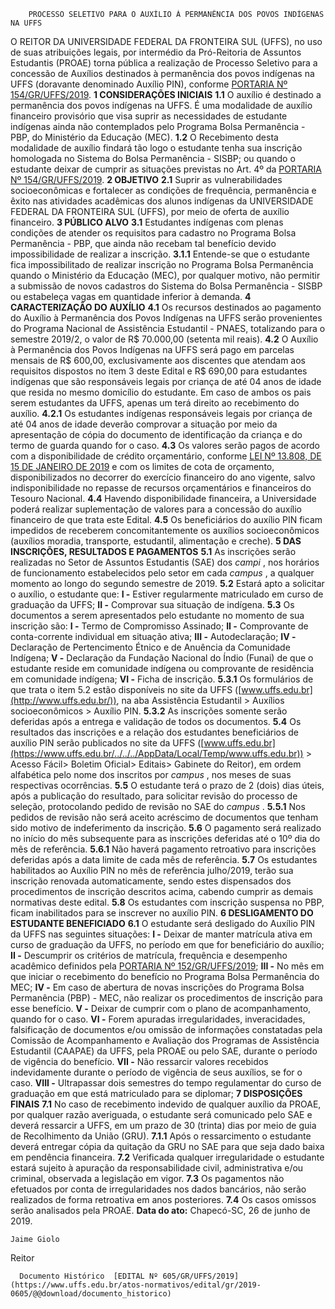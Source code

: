         PROCESSO SELETIVO PARA O AUXÍLIO À PERMANÊNCIA DOS POVOS INDÍGENAS NA UFFS  

 O REITOR DA UNIVERSIDADE FEDERAL DA FRONTEIRA SUL (UFFS), no uso de suas atribuições legais, por intermédio da Pró-Reitoria de Assuntos Estudantis (PROAE) torna pública a realização de Processo Seletivo para a concessão de Auxílios destinados à permanência dos povos indígenas na UFFS (doravante denominado Auxílio PIN), conforme [PORTARIA Nº 154/GR/UFFS/2019](https://www.uffs.edu.br/atos-normativos/portaria/gr/2019-0154).  **1 CONSIDERAÇÕES INICIAIS** **1.1**  O auxílio é destinado a permanência dos povos indígenas na UFFS. É uma modalidade de auxílio financeiro provisório que visa suprir as necessidades de estudante indígenas ainda não contemplados pelo Programa Bolsa Permanência - PBP, do Ministério da Educação (MEC). **1.2**  O Recebimento desta modalidade de auxílio findará tão logo o estudante tenha sua inscrição homologada no Sistema do Bolsa Permanência - SISBP; ou quando o estudante deixar de cumprir as situações previstas no Art. 4º da [PORTARIA Nº 154/GR/UFFS/2019](https://www.uffs.edu.br/atos-normativos/portaria/gr/2019-0154).  **2 OBJETIVO** **2.1**  Suprir as vulnerabilidades socioeconômicas e fortalecer as condições de frequência, permanência e êxito nas atividades acadêmicas dos alunos indígenas da UNIVERSIDADE FEDERAL DA FRONTEIRA SUL (UFFS), por meio de oferta de auxílio financeiro.  **3 PÚBLICO ALVO** **3.1**  Estudantes indígenas com plenas condições de atender os requisitos para cadastro no Programa Bolsa Permanência - PBP, que ainda não recebam tal benefício devido impossibilidade de realizar a inscrição. **3.1.1**  Entende-se que o estudante fica impossibilitado de realizar inscrição no Programa Bolsa Permanência quando o Ministério da Educação (MEC), por qualquer motivo, não permitir a submissão de novos cadastros do Sistema do Bolsa Permanência - SISBP ou estabeleça vagas em quantidade inferior à demanda.  **4 CARACTERIZAÇÃO DO AUXÍLIO** **4.1**  Os recursos destinados ao pagamento do Auxílio à Permanência dos Povos Indígenas na UFFS serão provenientes do Programa Nacional de Assistência Estudantil - PNAES, totalizando para o semestre 2019/2, o valor de R$ 70.000,00 (setenta mil reais). **4.2**  O Auxílio à Permanência dos Povos Indígenas na UFFS será pago em parcelas mensais de R$ 600,00, exclusivamente aos discentes que atendam aos requisitos dispostos no item 3 deste Edital e R$ 690,00 para estudantes indígenas que são responsáveis legais por criança de até 04 anos de idade que resida no mesmo domicílio do estudante. Em caso de ambos os pais serem estudantes da UFFS, apenas um terá direito ao recebimento do auxílio. **4.2.1**  Os estudantes indígenas responsáveis legais por criança de até 04 anos de idade deverão comprovar a situação por meio da apresentação de cópia do documento de identificação da criança e do termo de guarda quando for o caso. **4.3**  Os valores serão pagos de acordo com a disponibilidade de crédito orçamentário, conforme [LEI Nº 13.808, DE 15 DE JANEIRO DE 2019](http://www.planalto.gov.br/ccivil_03/_ato2019-2022/2019/lei/L13808.htm) e com os limites de cota de orçamento, disponibilizados no decorrer do exercício financeiro do ano vigente, salvo indisponibilidade no repasse de recursos orçamentários e financeiros do Tesouro Nacional. **4.4**  Havendo disponibilidade financeira, a Universidade poderá realizar suplementação de valores para a concessão do auxílio financeiro de que trata este Edital. **4.5**  Os beneficiários do auxílio PIN ficam impedidos de receberem concomitantemente os auxílios socioeconômicos (auxílios moradia, transporte, estudantil, alimentação e creche).  **5 DAS INSCRIÇÕES, RESULTADOS E PAGAMENTOS** **5.1**  As inscrições serão realizadas no Setor de Assuntos Estudantis (SAE) dos *campi* , nos horários de funcionamento estabelecidos pelo setor em cada *campus* , a qualquer momento ao longo do segundo semestre de 2019. **5.2**  Estará apto a solicitar o auxílio, o estudante que: **I -**  Estiver regularmente matriculado em curso de graduação da UFFS; **II -**  Comprovar sua situação de indígena. **5.3**  Os documentos a serem apresentados pelo estudante no momento de sua inscrição são: **I -**  Termo de Compromisso Assinado; **II -**  Comprovante de conta-corrente individual em situação ativa; **III -**  Autodeclaração; **IV -**  Declaração de Pertencimento Étnico e de Anuência da Comunidade Indígena; **V -**  Declaração da Fundação Nacional do Índio (Funai) de que o estudante reside em comunidade indígena ou comprovante de residência em comunidade indígena; **VI -**  Ficha de inscrição. **5.3.1**  Os formulários de que trata o item 5.2 estão disponíveis no site da UFFS ([www.uffs.edu.br](http://www.uffs.edu.br/)), na aba Assistência Estudantil > Auxílios socioeconômicos > Auxílio PIN. **5.3.2**  As inscrições somente serão deferidas após a entrega e validação de todos os documentos. **5.4**  Os resultados das inscrições e a relação dos estudantes beneficiários de auxílio PIN serão publicados no site da UFFS ([www.uffs.edu.br](https://www.uffs.edu.br/../../../AppData/Local/Temp/www.uffs.edu.br)) > Acesso Fácil> Boletim Oficial> Editais> Gabinete do Reitor), em ordem alfabética pelo nome dos inscritos por *campus* , nos meses de suas respectivas ocorrências. **5.5**  O estudante terá o prazo de 2 (dois) dias úteis, após a publicação do resultado, para solicitar revisão do processo de seleção, protocolando pedido de revisão no SAE do *campus* . **5.5.1**  Nos pedidos de revisão não será aceito acréscimo de documentos que tenham sido motivo de indeferimento da inscrição. **5.6**  O pagamento será realizado no início do mês subsequente para as inscrições deferidas até o 10º dia do mês de referência. **5.6.1**  Não haverá pagamento retroativo para inscrições deferidas após a data limite de cada mês de referência. **5.7**  Os estudantes habilitados ao Auxílio PIN no mês de referência julho/2019, terão sua inscrição renovada automaticamente, sendo estes dispensados dos procedimentos de inscrição descritos acima, cabendo cumprir as demais normativas deste edital. **5.8**  Os estudantes com inscrição suspensa no PBP, ficam inabilitados para se inscrever no auxílio PIN.  **6 DESLIGAMENTO DO ESTUDANTE BENEFICIADO** **6.1**  O estudante será desligado do Auxílio PIN da UFFS nas seguintes situações: **I -**  Deixar de manter matrícula ativa em curso de graduação da UFFS, no período em que for beneficiário do auxílio; **II -**  Descumprir os critérios de matrícula, frequência e desempenho acadêmico definidos pela [PORTARIA Nº 152/GR/UFFS/2019](https://www.uffs.edu.br/atos-normativos/portaria/gr/2019-0152); **III -**  No mês em que iniciar o recebimento do benefício no Programa Bolsa Permanência do MEC; **IV -**  Em caso de abertura de novas inscrições do Programa Bolsa Permanência (PBP) - MEC, não realizar os procedimentos de inscrição para esse benefício. **V -**  Deixar de cumprir com o plano de acompanhamento, quando for o caso. **VI -**  Forem apuradas irregularidades, inveracidades, falsificação de documentos e/ou omissão de informações constatadas pela Comissão de Acompanhamento e Avaliação dos Programas de Assistência Estudantil (CAAPAE) da UFFS, pela PROAE ou pelo SAE, durante o período de vigência do benefício. **VII -**  Não ressarcir valores recebidos indevidamente durante o período de vigência de seus auxílios, se for o caso. **VIII -**  Ultrapassar dois semestres do tempo regulamentar do curso de graduação em que está matriculado para se diplomar;  **7 DISPOSIÇÕES FINAIS** **7.1**  No caso de recebimento indevido de qualquer auxílio da PROAE, por qualquer razão averiguada, o estudante será comunicado pelo SAE e deverá ressarcir a UFFS, em um prazo de 30 (trinta) dias por meio de guia de Recolhimento da União (GRU). **7.1.1**  Após o ressarcimento o estudante deverá entregar cópia da quitação da GRU no SAE para que seja dado baixa em pendência financeira. **7.2**  Verificada qualquer irregularidade o estudante estará sujeito à apuração da responsabilidade civil, administrativa e/ou criminal, observada a legislação em vigor. **7.3**  Os pagamentos não efetuados por conta de irregularidades nos dados bancários, não serão realizados de forma retroativa em anos posteriores. **7.4**  Os casos omissos serão analisados pela PROAE.      **Data do ato:** Chapecó-SC, 26 de junho de 2019.   
 

    Jaime Giolo   
 Reitor 

      Documento Histórico  [EDITAL Nº 605/GR/UFFS/2019](https://www.uffs.edu.br/atos-normativos/edital/gr/2019-0605/@@download/documento_historico)     
      